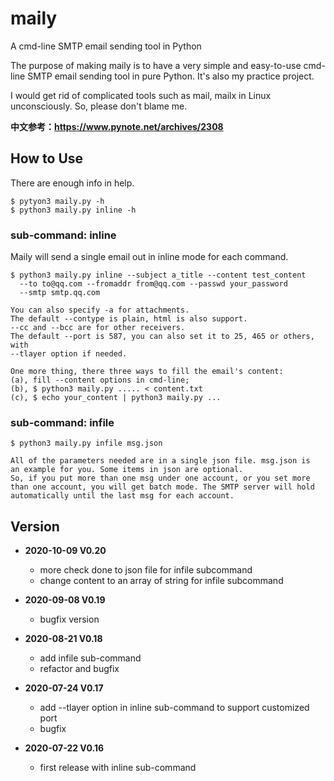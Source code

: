 # maily
A cmd-line SMTP email sending tool in Python

The purpose of making maily is to have a very simple and easy-to-use cmd-line
SMTP email sending tool in pure Python. It's also my practice project.

I would get rid of complicated tools such as mail, mailx in Linux
unconsciously. So, please don't blame me.

**中文参考：https://www.pynote.net/archives/2308**

## How to Use
There are enough info in help.

    $ pytyon3 maily.py -h
    $ python3 maily.py inline -h

### sub-command: inline
Maily will send a single email out in inline mode for each command.

    $ python3 maily.py inline --subject a_title --content test_content
      --to to@qq.com --fromaddr from@qq.com --passwd your_password
      --smtp smtp.qq.com

    You can also specify -a for attachments.
    The default --contype is plain, html is also support.
    --cc and --bcc are for other receivers.
    The default --port is 587, you can also set it to 25, 465 or others, with
    --tlayer option if needed.

    One more thing, there three ways to fill the email's content:
    (a), fill --content options in cmd-line;
    (b), $ python3 maily.py ..... < content.txt
    (c), $ echo your_content | python3 maily.py ...

### sub-command: infile

    $ python3 maily.py infile msg.json

    All of the parameters needed are in a single json file. msg.json is
    an example for you. Some items in json are optional.
    So, if you put more than one msg under one account, or you set more
    than one account, you will get batch mode. The SMTP server will hold
    automatically until the last msg for each account.

## Version

* **2020-10-09 V0.20**
    - more check done to json file for infile subcommand
    - change content to an array of string for infile subcommand

* **2020-09-08 V0.19**
    - bugfix version

* **2020-08-21 V0.18**
    - add infile sub-command
    - refactor and bugfix

* **2020-07-24 V0.17**
    - add --tlayer option in inline sub-command to support customized port
    - bugfix

* **2020-07-22 V0.16**
    - first release with inline sub-command



